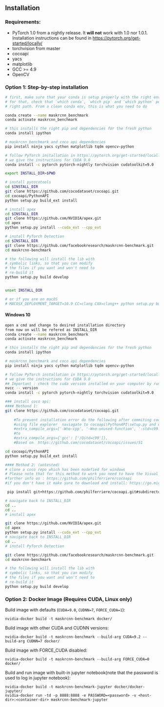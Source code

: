## Installation

### Requirements:
- PyTorch 1.0 from a nightly release. It **will not** work with 1.0 nor 1.0.1. Installation instructions can be found in https://pytorch.org/get-started/locally/
- torchvision from master
- cocoapi
- yacs
- matplotlib
- GCC >= 4.9
- OpenCV


### Option 1: Step-by-step installation

```bash
# first, make sure that your conda is setup properly with the right environment
# for that, check that `which conda`, `which pip` and `which python` points to the
# right path. From a clean conda env, this is what you need to do

conda create --name maskrcnn_benchmark
conda activate maskrcnn_benchmark

# this installs the right pip and dependencies for the fresh python
conda install ipython

# maskrcnn_benchmark and coco api dependencies
pip install ninja yacs cython matplotlib tqdm opencv-python

# follow PyTorch installation in https://pytorch.org/get-started/locally/
# we give the instructions for CUDA 9.0
conda install -c pytorch pytorch-nightly torchvision cudatoolkit=9.0

export INSTALL_DIR=$PWD

# install pycocotools
cd $INSTALL_DIR
git clone https://github.com/cocodataset/cocoapi.git
cd cocoapi/PythonAPI
python setup.py build_ext install

# install apex
cd $INSTALL_DIR
git clone https://github.com/NVIDIA/apex.git
cd apex
python setup.py install --cuda_ext --cpp_ext

# install PyTorch Detection
cd $INSTALL_DIR
git clone https://github.com/facebookresearch/maskrcnn-benchmark.git
cd maskrcnn-benchmark

# the following will install the lib with
# symbolic links, so that you can modify
# the files if you want and won't need to
# re-build it
python setup.py build develop


unset INSTALL_DIR

# or if you are on macOS
# MACOSX_DEPLOYMENT_TARGET=10.9 CC=clang CXX=clang++ python setup.py build develop
```
#### Windows 10 
```bash
open a cmd and change to desired installation directory 
from now on will be refered as INSTALL_DIR 
conda create --name maskrcnn_benchmark
conda activate maskrcnn_benchmark

# this installs the right pip and dependencies for the fresh python
conda install ipython

# maskrcnn_benchmark and coco api dependencies
pip install ninja yacs cython matplotlib tqdm opencv-python

# follow PyTorch installation in https://pytorch.org/get-started/locally/
# we give the instructions for CUDA 9.0
## Important : check the cuda version installed on your computer by running the command in the cmd : 
nvcc -- version 
conda install -c pytorch pytorch-nightly torchvision cudatoolkit=9.0

### install coco api: 
#### Methond 1: 
git clone https://github.com/cocodataset/cocoapi.git
    
    #To prevent installation error do the following after commiting cocooapi : 
    #using file explorer  naviagate to cocoapi\PythonAPI\setup.py and change line 14 from:
    #extra_compile_args=['-Wno-cpp', '-Wno-unused-function', '-std=c99'],
    #to
    #extra_compile_args={'gcc': ['/Qstd=c99']},
    #Based on  https://github.com/cocodataset/cocoapi/issues/51

cd cocoapi/PythonAPI
python setup.py build_ext install

#### Method 2: (untested) 
# clone a coco repo which has been modefied for windows 
# Please note that for this method to work you need to have the Visual C++ 2015 build tools on your path 
#farther info on : https://github.com/philferriere/cocoapi 
#if you don't have it make sure to download and install: https://go.microsoft.com/fwlink/?LinkId=691126 

 pip install git+https://github.com/philferriere/cocoapi.git#subdirectory=PythonAPI

# navigate back to INSTALL_DIR
cd ..
cd .. 
# install apex

git clone https://github.com/NVIDIA/apex.git
cd apex
python setup.py install --cuda_ext --cpp_ext
# navigate back to INSTALL_DIR
cd .. 
# install PyTorch Detection

git clone https://github.com/facebookresearch/maskrcnn-benchmark.git
cd maskrcnn-benchmark

# the following will install the lib with
# symbolic links, so that you can modify
# the files if you want and won't need to
# re-build it
python setup.py build develop
```
### Option 2: Docker Image (Requires CUDA, Linux only)

Build image with defaults (`CUDA=9.0`, `CUDNN=7`, `FORCE_CUDA=1`):

    nvidia-docker build -t maskrcnn-benchmark docker/
    
Build image with other CUDA and CUDNN versions:

    nvidia-docker build -t maskrcnn-benchmark --build-arg CUDA=9.2 --build-arg CUDNN=7 docker/
    
Build image with FORCE_CUDA disabled:

    nvidia-docker build -t maskrcnn-benchmark --build-arg FORCE_CUDA=0 docker/
    
Build and run image with built-in jupyter notebook(note that the password is used to log in jupyter notebook):

    nvidia-docker build -t maskrcnn-benchmark-jupyter docker/docker-jupyter/
    nvidia-docker run -td -p 8888:8888 -e PASSWORD=<password> -v <host-dir>:<container-dir> maskrcnn-benchmark-jupyter
